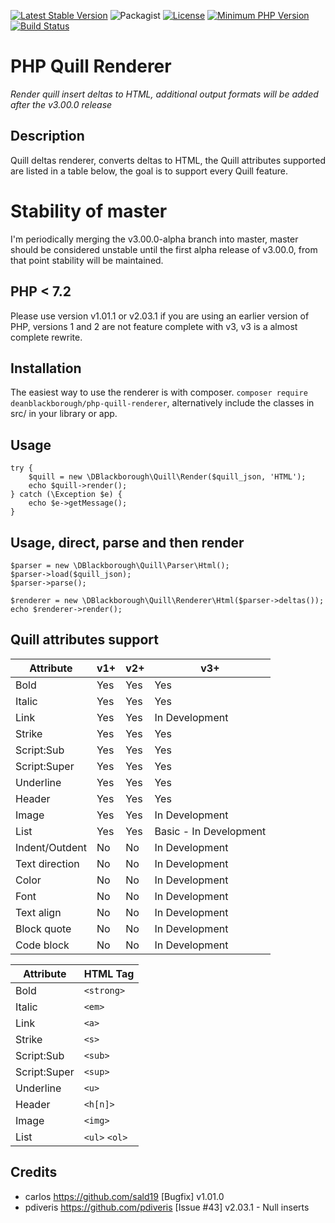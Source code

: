 [![Latest Stable Version](https://img.shields.io/packagist/v/deanblackborough/php-quill-renderer.svg?style=flat-square)](https://packagist.org/packages/deanblackborough/php-quill-renderer)
![Packagist](https://img.shields.io/packagist/dt/deanblackborough/php-quill-renderer.svg)
[![License](https://img.shields.io/badge/license-MIT-blue.svg)](https://github.com/deanblackborough/php-quill-renderer/blob/master/LICENSE)
[![Minimum PHP Version](https://img.shields.io/badge/php->=7.2-8892BF.svg)](https://php.net/)
[![Build Status](https://travis-ci.org/deanblackborough/php-quill-renderer.svg?branch=master)](https://travis-ci.org/deanblackborough/php-quill-renderer)

# PHP Quill Renderer

*Render quill insert deltas to HTML, additional output formats will be added after the v3.00.0 release*

## Description

Quill deltas renderer, converts deltas to HTML, the Quill attributes supported are listed in a table below, the goal is 
to support every Quill feature.

# Stability of master

I'm periodically merging the v3.00.0-alpha branch into master, master should be considered unstable until the 
first alpha release of v3.00.0, from that point stability will be maintained.

## PHP < 7.2

Please use version v1.01.1 or v2.03.1 if you are using an earlier version of PHP, versions 1 and 2 are not feature 
complete with v3, v3 is a almost complete rewrite.

## Installation
 
The easiest way to use the renderer is with composer. ```composer require deanblackborough/php-quill-renderer```, 
alternatively include the classes in src/ in your library or app.
 
## Usage
```
try {
    $quill = new \DBlackborough\Quill\Render($quill_json, 'HTML');
    echo $quill->render();
} catch (\Exception $e) {
    echo $e->getMessage();
}
```

## Usage, direct, parse and then render
```
$parser = new \DBlackborough\Quill\Parser\Html();
$parser->load($quill_json);
$parser->parse();

$renderer = new \DBlackborough\Quill\Renderer\Html($parser->deltas());
echo $renderer->render();
```

## Quill attributes support

Attribute | v1+ | v2+ | v3+
--- | --- | --- | ---
Bold | Yes | Yes | Yes
Italic | Yes | Yes | Yes
Link | Yes | Yes | In Development
Strike | Yes | Yes | Yes
Script:Sub | Yes | Yes | Yes
Script:Super | Yes | Yes | Yes
Underline | Yes | Yes | Yes
Header | Yes | Yes | Yes
Image | Yes | Yes | In Development
List | Yes | Yes | Basic - In Development
Indent/Outdent | No| No | In Development
Text direction | No | No | In Development
Color | No | No | In Development
Font | No | No | In Development
Text align | No | No | In Development
Block quote | No | No | In Development
Code block | No | No | In Development

Attribute | HTML Tag
--- | --- 
Bold | `<strong>`
Italic | `<em>`
Link | `<a>`
Strike | `<s>`
Script:Sub | `<sub>`
Script:Super | `<sup>`
Underline | `<u>`
Header | `<h[n]>`
Image | `<img>`
List | `<ul>` `<ol>`

## Credits

* carlos https://github.com/sald19 [Bugfix] v1.01.0
* pdiveris https://github.com/pdiveris [Issue #43] v2.03.1 - Null inserts
